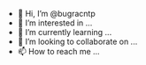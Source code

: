 - 👋 Hi, I’m @bugracntp
- 👀 I’m interested in ...
- 🌱 I’m currently learning ...
- 💞️ I’m looking to collaborate on ...
- 📫 How to reach me ...

<!---
bugracntp/bugracntp is a ✨ special ✨ repository because its `README.md` (this file) appears on your GitHub profile.
You can click the Preview link to take a look at your changes.
--->
